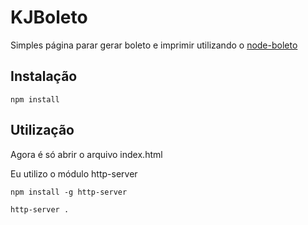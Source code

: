 # KJBoleto
Simples página parar gerar boleto e imprimir utilizando o [node-boleto](https://github.com/pagarme/node-boleto)

## Instalação

```
npm install
```
## Utilização

Agora é só abrir o arquivo index.html

Eu utilizo o módulo http-server
```
npm install -g http-server

http-server .
```
